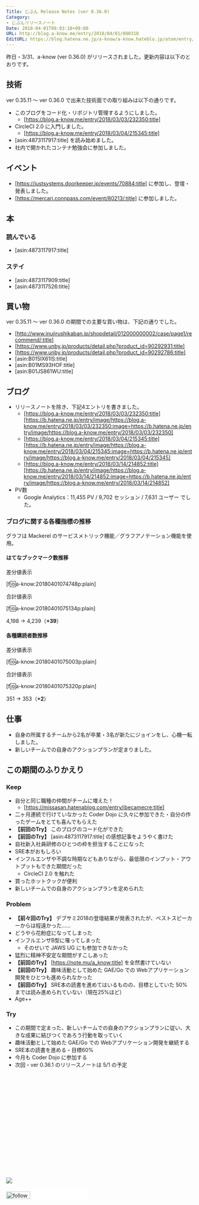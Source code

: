 ```yaml
---
Title: じぶん Release Notes (ver 0.36.0)
Category:
- じぶんリリースノート
Date: 2018-04-01T08:03:18+09:00
URL: http://blog.a-know.me/entry/2018/04/01/080318
EditURL: https://blog.hatena.ne.jp/a-know/a-know.hateblo.jp/atom/entry/17391345971630982541
---
```


昨日・3/31、a-know (ver 0.36.0) がリリースされました。更新内容は以下のとおりです。


<!-- more -->


## 技術
ver 0.35.11 〜 ver 0.36.0 で出来た技術面での取り組みは以下の通りです。

- このブログをコード化・リポジトリ管理するようにしました。
    - [https://blog.a-know.me/entry/2018/03/03/232350:title]
- CircleCI 2.0 に入門しました。
    - [https://blog.a-know.me/entry/2018/03/04/215345:title]
- [asin:4873117917:title] を読み始めました。
- 社内で開かれたコンテナ勉強会に参加しました。

## イベント
- [https://justsystems.doorkeeper.jp/events/70884:title] に参加し、登壇・発表しました。
- [https://mercari.connpass.com/event/80213/:title] に参加しました。


## 本
### 読んでいる
- [asin:4873117917:title]

### ステイ
* [asin:4873117909:title]
* [asin:4873117526:title]


## 買い物
ver 0.35.11 〜 ver 0.36.0 の期間での主要な買い物は、下記の通りでした。

- [http://www.inujirushikaban.jp/shopdetail/012000000002/case/page1/recommend/:title]
- [https://www.unby.jp/products/detail.php?product_id=90292931:title]
- [https://www.unby.jp/products/detail.php?product_id=90292786:title]
- [asin:B015IX61IS:title]
- [asin:B01MS93HOF:title]
- [asin:B01JS861WU:title]

## ブログ
* リリースノートを除き、下記4エントリを書きました。
    * [https://blog.a-know.me/entry/2018/03/03/232350:title][https://b.hatena.ne.jp/entry/image/https://blog.a-know.me/entry/2018/03/03/232350:image=https://b.hatena.ne.jp/entry/image/https://blog.a-know.me/entry/2018/03/03/232350]
    * [https://blog.a-know.me/entry/2018/03/04/215345:title][https://b.hatena.ne.jp/entry/image/https://blog.a-know.me/entry/2018/03/04/215345:image=https://b.hatena.ne.jp/entry/image/https://blog.a-know.me/entry/2018/03/04/215345]
    * [https://blog.a-know.me/entry/2018/03/14/214852:title][https://b.hatena.ne.jp/entry/image/https://blog.a-know.me/entry/2018/03/14/214852:image=https://b.hatena.ne.jp/entry/image/https://blog.a-know.me/entry/2018/03/14/214852]
* PV数
    * Google Analytics：11,455 PV / 9,702 セッション / 7,631 ユーザー でした。


### ブログに関する各種指標の推移

グラフは Mackerel のサービスメトリック機能／グラフアノテーション機能を使用。

#### はてなブックマーク数推移

差分値表示

[f:id:a-know:20180401074748p:plain]

合計値表示

[f:id:a-know:20180401075134p:plain]

4,198 → 4,239（<b>+39</b>）


#### 各種購読者数推移

差分値表示

[f:id:a-know:20180401075003p:plain]

合計値表示

[f:id:a-know:20180401075320p:plain]


351 → 353（<b>+2</b>）


## 仕事
- 自身の所属するチームから2名が卒業・3名が新たにジョインをし、心機一転しました。
- 新しいチームでの自身のアクションプランが定まりました。



## この期間のふりかえり
### Keep
- 自分と同じ職種の仲間がチームに増えた！
    - [https://missasan.hatenablog.com/entry/ibecamecre:title]
- 二ヶ月連続で行けていなかった Coder Dojo に久々に参加できた・自分の作ったゲームをとても喜んでもらえた
- **【前回のTry】** このブログのコード化ができた
- **【前回のTry】** [asin:4873117917:title] の感想記事をようやく書けた
- 自社新入社員研修のひとつの枠を担当することになった
- SRE本がおもしろい
- インフルエンザや不調な時期などもありながら、最低限のインプット・アウトプットもできた期間だった
    - CircleCI 2.0 を触れた
- 買ったホットクックが便利
- 新しいチームでの自身のアクションプランを定められた


### Problem
- **【前々回のTry】** デブサミ2018の登壇結果が発表されたが、ベストスピーカーからは程遠かった......
- どうやら花粉症になってしまった
- インフルエンザB型に罹ってしまった
    - そのせいで JAWS UG にも参加できなかった
- 猛烈に精神不安定な期間がすこしあった
- **【前回のTry】** [https://note.mu/a_know:title] を全然書けていない
- **【前回のTry】** 趣味活動として始めた GAE/Go での Webアプリケーション開発をひとつも進められなかった
- **【前回のTry】** SRE本の読書を進めてはいるものの、目標としていた 50% までは読み進められていない（現在25%ほど）
- Age++



### Try
- この期間で定まった、新しいチームでの自身のアクションプランに従い、大きな成果に結びつくであろう行動を取っていく
- 趣味活動として始めた GAE/Go での Webアプリケーション開発を継続する
- SRE本の読書を進める・目標60%
- 今月も Coder Dojo に参加する
- 次回・ver 0.36.1 のリリースノートは 5/1 の予定



<div>
<br>
<script async src="//pagead2.googlesyndication.com/pagead/js/adsbygoogle.js"></script>
<!-- article-bottom2 -->
<ins class="adsbygoogle"
     style="display:inline-block;width:300px;height:250px"
     data-ad-client="ca-pub-3463034538369189"
     data-ad-slot="5274552934"></ins>
<script>
(adsbygoogle = window.adsbygoogle || []).push({});
</script>

<a href="http://bit.ly/grass-graph" target='blank' rel="nofollow"><img src="https://cdn-ak.f.st-hatena.com/images/fotolife/a/a-know/20170405/20170405220342.png"></a>
<br>
</div>

<div>
<a href='http://cloud.feedly.com/#subscription%2Ffeed%2Fhttp%3A%2F%2Fblog.a-know.me%2Ffeed'  target='blank'><img id='feedlyFollow' src='http://s3.feedly.com/img/follows/feedly-follow-rectangle-volume-small_2x.png' alt='follow us in feedly' width='65' height='20'></a>



<iframe src="//blog.hatena.ne.jp/a-know/a-know.hateblo.jp/subscribe/iframe" allowtransparency="true" frameborder="0" scrolling="no" width="150" height="28"></iframe>
</div>

